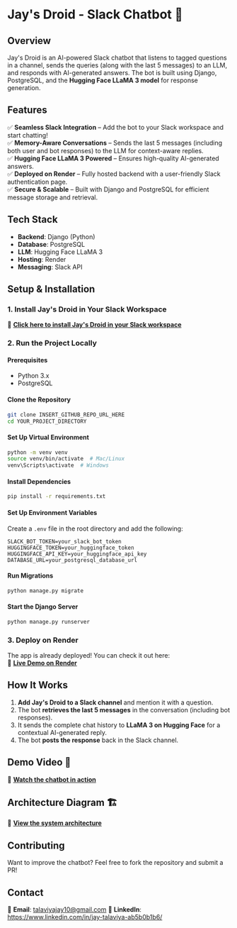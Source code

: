
# **Jay's Droid - Slack Chatbot** 🤖  

## **Overview**  
Jay's Droid is an AI-powered Slack chatbot that listens to tagged questions in a channel, sends the queries (along with the last 5 messages) to an LLM, and responds with AI-generated answers. The bot is built using Django, PostgreSQL, and the **Hugging Face LLaMA 3 model** for response generation.

## **Features**  
✅ **Seamless Slack Integration** – Add the bot to your Slack workspace and start chatting!  
✅ **Memory-Aware Conversations** – Sends the last 5 messages (including both user and bot responses) to the LLM for context-aware replies.  
✅ **Hugging Face LLaMA 3 Powered** – Ensures high-quality AI-generated answers.  
✅ **Deployed on Render** – Fully hosted backend with a user-friendly Slack authentication page.  
✅ **Secure & Scalable** – Built with Django and PostgreSQL for efficient message storage and retrieval.  

## **Tech Stack**  
- **Backend**: Django (Python)  
- **Database**: PostgreSQL  
- **LLM**: Hugging Face LLaMA 3  
- **Hosting**: Render  
- **Messaging**: Slack API  

## **Setup & Installation**  

### **1. Install Jay's Droid in Your Slack Workspace**  
📌 **[Click here to install Jay's Droid in your Slack workspace](INSERT_SLACK_APP_INSTALLATION_LINK_HERE)**  

### **2. Run the Project Locally**  
#### **Prerequisites**  
- Python 3.x  
- PostgreSQL  

#### **Clone the Repository**  
```sh
git clone INSERT_GITHUB_REPO_URL_HERE
cd YOUR_PROJECT_DIRECTORY
```

#### **Set Up Virtual Environment**  
```sh
python -m venv venv
source venv/bin/activate  # Mac/Linux
venv\Scripts\activate  # Windows
```

#### **Install Dependencies**  
```sh
pip install -r requirements.txt
```

#### **Set Up Environment Variables**  
Create a `.env` file in the root directory and add the following:  
```env
SLACK_BOT_TOKEN=your_slack_bot_token
HUGGINGFACE_TOKEN=your_huggingface_token
HUGGINGFACE_API_KEY=your_huggingface_api_key
DATABASE_URL=your_postgresql_database_url
```

#### **Run Migrations**  
```sh
python manage.py migrate
```

#### **Start the Django Server**  
```sh
python manage.py runserver
```

### **3. Deploy on Render**  
The app is already deployed! You can check it out here:  
📌 **[Live Demo on Render](https://chat-slack-live.onrender.com/)**  

## **How It Works**  
1. **Add Jay's Droid to a Slack channel** and mention it with a question.  
2. The bot **retrieves the last 5 messages** in the conversation (including bot responses).  
3. It sends the complete chat history to **LLaMA 3 on Hugging Face** for a contextual AI-generated reply.  
4. The bot **posts the response** back in the Slack channel.  

## **Demo Video 🎥**  
📌 **[Watch the chatbot in action](INSERT_VIDEO_DEMO_LINK_HERE)**  

## **Architecture Diagram 🏗️**  
📌 **[View the system architecture](INSERT_ARCHITECTURE_DIAGRAM_LINK_HERE)**  

## **Contributing**  
Want to improve the chatbot? Feel free to fork the repository and submit a PR!  

## **Contact**  
📧 **Email**: talaviyajay10@gmail.com 
🔗 **LinkedIn**: https://www.linkedin.com/in/jay-talaviya-ab5b0b1b6/ 



